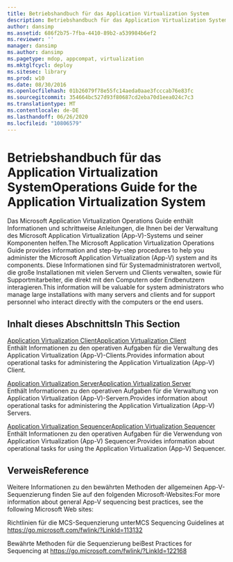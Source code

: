 ```yaml
---
title: Betriebshandbuch für das Application Virtualization System
description: Betriebshandbuch für das Application Virtualization System
author: dansimp
ms.assetid: 686f2b75-7fba-4410-89b2-a539984b6ef2
ms.reviewer: ''
manager: dansimp
ms.author: dansimp
ms.pagetype: mdop, appcompat, virtualization
ms.mktglfcycl: deploy
ms.sitesec: library
ms.prod: w10
ms.date: 08/30/2016
ms.openlocfilehash: 01b26079f78e55fc14aeda0aae3fcccab76e83fc
ms.sourcegitcommit: 354664bc527d93f80687cd2eba70d1eea024c7c3
ms.translationtype: MT
ms.contentlocale: de-DE
ms.lasthandoff: 06/26/2020
ms.locfileid: "10806579"
---
```

# <span data-ttu-id="35fb3-103">Betriebshandbuch für das Application Virtualization System</span><span class="sxs-lookup"><span data-stu-id="35fb3-103">Operations Guide for the Application Virtualization System</span></span>


<span data-ttu-id="35fb3-104">Das Microsoft Application Virtualization Operations Guide enthält Informationen und schrittweise Anleitungen, die Ihnen bei der Verwaltung des Microsoft Application Virtualization (App-V)-Systems und seiner Komponenten helfen.</span><span class="sxs-lookup"><span data-stu-id="35fb3-104">The Microsoft Application Virtualization Operations Guide provides information and step-by-step procedures to help you administer the Microsoft Application Virtualization (App-V) system and its components.</span></span> <span data-ttu-id="35fb3-105">Diese Informationen sind für Systemadministratoren wertvoll, die große Installationen mit vielen Servern und Clients verwalten, sowie für Supportmitarbeiter, die direkt mit den Computern oder Endbenutzern interagieren.</span><span class="sxs-lookup"><span data-stu-id="35fb3-105">This information will be valuable for system administrators who manage large installations with many servers and clients and for support personnel who interact directly with the computers or the end users.</span></span>

## <span data-ttu-id="35fb3-106">Inhalt dieses Abschnitts</span><span class="sxs-lookup"><span data-stu-id="35fb3-106">In This Section</span></span>


<a href="" id="application-virtualization-client"></a>[<span data-ttu-id="35fb3-107">Application Virtualization Client</span><span class="sxs-lookup"><span data-stu-id="35fb3-107">Application Virtualization Client</span></span>](application-virtualization-client.md)  
<span data-ttu-id="35fb3-108">Enthält Informationen zu den operativen Aufgaben für die Verwaltung des Application Virtualization (App-V)-Clients.</span><span class="sxs-lookup"><span data-stu-id="35fb3-108">Provides information about operational tasks for administering the Application Virtualization (App-V) Client.</span></span>

<a href="" id="application-virtualization-server"></a>[<span data-ttu-id="35fb3-109">Application Virtualization Server</span><span class="sxs-lookup"><span data-stu-id="35fb3-109">Application Virtualization Server</span></span>](application-virtualization-server.md)  
<span data-ttu-id="35fb3-110">Enthält Informationen zu den operativen Aufgaben für die Verwaltung von Application Virtualization (App-V)-Servern.</span><span class="sxs-lookup"><span data-stu-id="35fb3-110">Provides information about operational tasks for administering the Application Virtualization (App-V) Servers.</span></span>

<a href="" id="application-virtualization-sequencer"></a>[<span data-ttu-id="35fb3-111">Application Virtualization Sequencer</span><span class="sxs-lookup"><span data-stu-id="35fb3-111">Application Virtualization Sequencer</span></span>](application-virtualization-sequencer.md)  
<span data-ttu-id="35fb3-112">Enthält Informationen zu den operativen Aufgaben für die Verwendung von Application Virtualization (App-V) Sequencer.</span><span class="sxs-lookup"><span data-stu-id="35fb3-112">Provides information about operational tasks for using the Application Virtualization (App-V) Sequencer.</span></span>

## <span data-ttu-id="35fb3-113">Verweis</span><span class="sxs-lookup"><span data-stu-id="35fb3-113">Reference</span></span>


<span data-ttu-id="35fb3-114">Weitere Informationen zu den bewährten Methoden der allgemeinen App-V-Sequenzierung finden Sie auf den folgenden Microsoft-Websites:</span><span class="sxs-lookup"><span data-stu-id="35fb3-114">For more information about general App-V sequencing best practices, see the following Microsoft Web sites:</span></span>

<span data-ttu-id="35fb3-115">Richtlinien für die MCS-Sequenzierung unter</span><span class="sxs-lookup"><span data-stu-id="35fb3-115">MCS Sequencing Guidelines at</span></span> <https://go.microsoft.com/fwlink/?LinkId=113132>

<span data-ttu-id="35fb3-116">Bewährte Methoden für die Sequenzierung bei</span><span class="sxs-lookup"><span data-stu-id="35fb3-116">Best Practices for Sequencing at</span></span> <https://go.microsoft.com/fwlink/?LinkId=122168>

 

 





